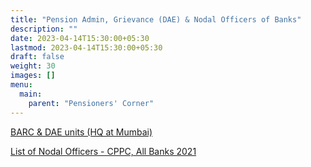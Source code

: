 ```yaml
---
title: "Pension Admin, Grievance (DAE) & Nodal Officers of Banks"
description: ""
date: 2023-04-14T15:30:00+05:30
lastmod: 2023-04-14T15:30:00+05:30
draft: false
weight: 30
images: []
menu:
  main:
    parent: "Pensioners' Corner"
---
```


[BARC & DAE units (HQ at Mumbai)](/pdf/pension/14.A.%20%20%20Details%20of%20Contacts%20dealing%20with%20Pension%20Matters%20of%20DAE%20units%20having%20Head%20Quarters%20at%20Mumbai.pdf)

[List of Nodal Officers - CPPC, All Banks 2021](pdf/list-of-nodal-officer.pdf)
